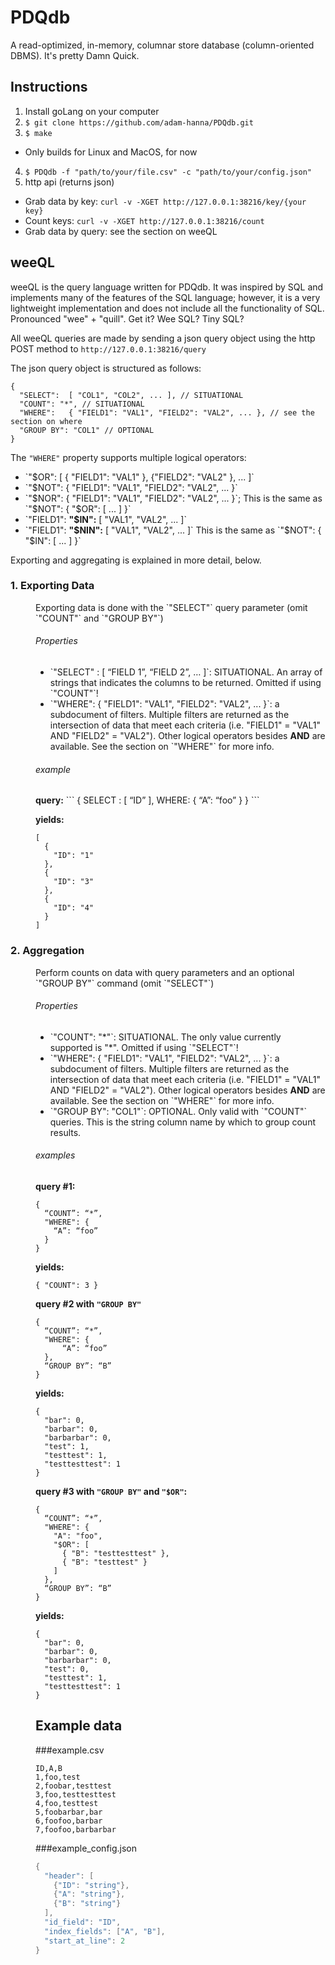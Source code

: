 # PDQdb

A read-optimized, in-memory, columnar store database (column-oriented DBMS). It's pretty Damn Quick.


## Instructions

1. Install goLang on your computer
2. `$ git clone https://github.com/adam-hanna/PDQdb.git`
3. `$ make`
  * Only builds for Linux and MacOS, for now
4. `$ PDQdb -f "path/to/your/file.csv" -c "path/to/your/config.json"`
5. http api (returns json)
  * Grab data by key: `curl -v -XGET http://127.0.0.1:38216/key/{your key}`
  * Count keys: `curl -v -XGET http://127.0.0.1:38216/count`
  * Grab data by query: see the section on weeQL

## weeQL
weeQL is the query language written for PDQdb. It was inspired by SQL and implements many of the features of the SQL language; however, it is a very lightweight implementation and does not include all the functionality of SQL. Pronounced "wee" + "quill". Get it? Wee SQL? Tiny SQL?

All weeQL queries are made by sending a json query object using the http POST method to `http://127.0.0.1:38216/query`

The json query object is structured as follows:

```
{
  "SELECT":  [ "COL1", "COL2", ... ], // SITUATIONAL
  "COUNT": "*", // SITUATIONAL
  "WHERE":   { "FIELD1": "VAL1", "FIELD2": "VAL2", ... }, // see the section on where
  "GROUP BY": "COL1" // OPTIONAL
}
```

The `"WHERE"` property supports multiple logical operators:
<ul>
  <li>`"$OR": [ { "FIELD1": "VAL1" }, {"FIELD2": "VAL2" }, ... ]`</li>
  <li>`"$NOT": { "FIELD1": "VAL1", "FIELD2": "VAL2", ... }`</li>
  <li>`"$NOR": { "FIELD1": "VAL1", "FIELD2": "VAL2", ... }`; This is the same as `"$NOT": { "$OR": [ ... ] }`</li>
  <li>`"FIELD1": <b>"$IN":</b> [ "VAL1", "VAL2", ... ]`</li>
  <li>`"FIELD1": <b>"$NIN":</b> [ "VAL1", "VAL2", ... ]` This is the same as `"$NOT": { "$IN": [ ... ] }`</li>
</ul>

Exporting and aggregating is explained in more detail, below.
<dl>
  <dt><h3>1. Exporting Data</h3>
  <dd>Exporting data is done with the `"SELECT"` query parameter (omit `"COUNT"` and `"GROUP BY"`)
  <dd><h6>Properties</h6>
  <ul>
    <li>`"SELECT" : [ “FIELD 1”, “FIELD 2”, … ]`: SITUATIONAL. An array of strings that indicates the columns to be returned. Omitted if using `"COUNT"`!</li>
    <li>`"WHERE":   { "FIELD1": "VAL1", "FIELD2": "VAL2", ... }`: a subdocument of filters. Multiple filters are returned as the intersection of data that meet each criteria (i.e. "FIELD1" = "VAL1" AND "FIELD2" = "VAL2"). Other logical operators besides <b>AND</b> are available. See the section on `"WHERE"` for more info.</li>
  </ul>
  <dd><h6>example</h6> 
  <dd>
<b>query:</b>
```
{
  SELECT : [ “ID” ],
  WHERE: {
    “A”: “foo”
  }
}
```

<b>yields:</b>
```
[
  {
    "ID": "1"
  },
  {
    "ID": "3"
  },
  {
    "ID": "4"
  }
]
```
  <dt><h3>2. Aggregation</h3>
  <dd>Perform counts on data with query parameters and an optional `"GROUP BY"` command (omit `"SELECT"`)
  <dd><h6>Properties</h6>
  <ul>
    <li>`"COUNT": "*"`: SITUATIONAL. The only value currently supported is "*". Omitted if using `"SELECT"`!</li>
    <li>`"WHERE":   { "FIELD1": "VAL1", "FIELD2": "VAL2", ... }`: a subdocument of filters. Multiple filters are returned as the intersection of data that meet each criteria (i.e. "FIELD1" = "VAL1" AND "FIELD2" = "VAL2"). Other logical operators besides <b>AND</b> are available. See the section on `"WHERE"` for more info.</li>
    <li>`"GROUP BY": "COL1"`: OPTIONAL. Only valid with `"COUNT"` queries. This is the string column name by which to group count results.</li>
  </ul>
  <dd><h6>examples</h6> 
  <dd>
<b>query #1:</b>

```
{
  “COUNT”: “*”,
  "WHERE": { 
    “A”: “foo”
  }
}
```

<b>yields:</b>

```
{ "COUNT": 3 }
```

<b>query #2 with `"GROUP BY"`</b>

```
{
  “COUNT”: “*”,
  "WHERE": { 
      “A”: “foo”
  },
  “GROUP BY”: “B”
}
```

<b>yields:</b>

```
{
  "bar": 0,
  "barbar": 0,
  "barbarbar": 0,
  "test": 1,
  "testtest": 1,
  "testtesttest": 1
}
```

<b>query #3 with `"GROUP BY"` and `"$OR"`:</b>

```
{
  “COUNT”: “*”,
  "WHERE": {
    "A": "foo",
    "$OR": [
      { "B": "testtesttest" },
      { "B": "testtest" }
    ]
  },
  “GROUP BY”: “B”
}
```

<b>yields:</b>

```
{
  "bar": 0,
  "barbar": 0,
  "barbarbar": 0,
  "test": 0,
  "testtest": 1,
  "testtesttest": 1
}
```

## Example data
###example.csv
```
ID,A,B
1,foo,test
2,foobar,testtest
3,foo,testtesttest
4,foo,testtest
5,foobarbar,bar
6,foofoo,barbar
7,foofoo,barbarbar
```

###example_config.json
```go
{
  "header": [
    {"ID": "string"},
    {"A": "string"},
    {"B": "string"}
  ],
  "id_field": "ID",
  "index_fields": ["A", "B"],
  "start_at_line": 2
}  
```